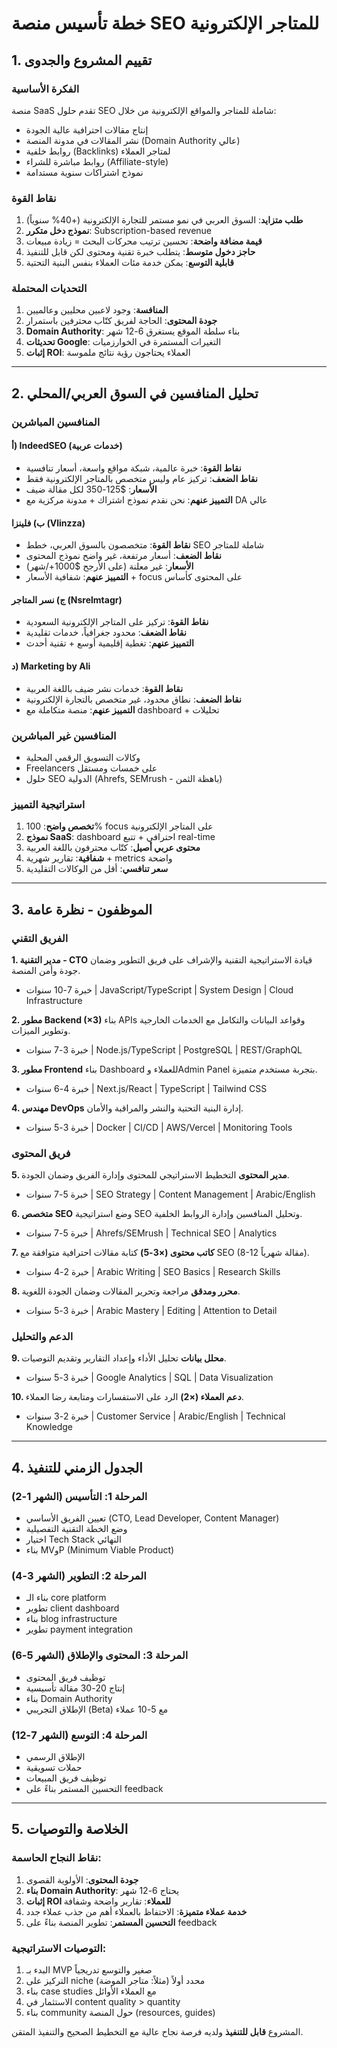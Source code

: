 # خطة تأسيس منصة SEO للمتاجر الإلكترونية

## 1. تقييم المشروع والجدوى

### الفكرة الأساسية

منصة SaaS تقدم حلول SEO شاملة للمتاجر والمواقع الإلكترونية من خلال:

- إنتاج مقالات احترافية عالية الجودة
- نشر المقالات في مدونة المنصة (Domain Authority عالي)
- روابط خلفية (Backlinks) لمتاجر العملاء
- روابط مباشرة للشراء (Affiliate-style)
- نموذج اشتراكات سنوية مستدامة

### نقاط القوة

1. **طلب متزايد**: السوق العربي في نمو مستمر للتجارة الإلكترونية (+40% سنوياً)
2. **نموذج دخل متكرر**: Subscription-based revenue
3. **قيمة مضافة واضحة**: تحسين ترتيب محركات البحث = زيادة مبيعات
4. **حاجز دخول متوسط**: يتطلب خبرة تقنية ومحتوى لكن قابل للتنفيذ
5. **قابلية التوسع**: يمكن خدمة مئات العملاء بنفس البنية التحتية

### التحديات المحتملة

1. **المنافسة**: وجود لاعبين محليين وعالميين
2. **جودة المحتوى**: الحاجة لفريق كتّاب محترفين باستمرار
3. **Domain Authority**: بناء سلطة الموقع يستغرق 6-12 شهر
4. **تحديثات Google**: التغيرات المستمرة في الخوارزميات
5. **إثبات ROI**: العملاء يحتاجون رؤية نتائج ملموسة

---

## 2. تحليل المنافسين في السوق العربي/المحلي

### المنافسين المباشرين

#### أ) IndeedSEO (خدمات عربية)

- **نقاط القوة**: خبرة عالمية، شبكة مواقع واسعة، أسعار تنافسية
- **نقاط الضعف**: تركيز عام وليس متخصص بالمتاجر الإلكترونية فقط
- **الأسعار**: $125-350 لكل مقالة ضيف
- **التمييز عنهم**: نحن نقدم نموذج اشتراك + مدونة مركزية مع DA عالي

#### ب) فلينزا (Vlinzza)

- **نقاط القوة**: متخصصون بالسوق العربي، خطط SEO شاملة للمتاجر
- **نقاط الضعف**: أسعار مرتفعة، غير واضح نموذج المحتوى
- **الأسعار**: غير معلنة (على الأرجح $1000+/شهر)
- **التمييز عنهم**: شفافية الأسعار + focus على المحتوى كأساس

#### ج) نسر المتاجر (Nsrelmtagr)

- **نقاط القوة**: تركيز على المتاجر الإلكترونية السعودية
- **نقاط الضعف**: محدود جغرافياً، خدمات تقليدية
- **التمييز عنهم**: تغطية إقليمية أوسع + تقنية أحدث

#### د) Marketing by Ali

- **نقاط القوة**: خدمات نشر ضيف باللغة العربية
- **نقاط الضعف**: نطاق محدود، غير متخصص بالتجارة الإلكترونية
- **التمييز عنهم**: منصة متكاملة مع dashboard + تحليلات

### المنافسين غير المباشرين

- وكالات التسويق الرقمي المحلية
- Freelancers على خمسات ومستقل
- حلول SEO الدولية (Ahrefs, SEMrush - باهظة الثمن)

### استراتيجية التمييز

1. **تخصص واضح**: 100% focus على المتاجر الإلكترونية
2. **نموذج SaaS**: dashboard احترافي + تتبع real-time
3. **محتوى عربي أصيل**: كتّاب محترفون باللغة العربية
4. **شفافية**: تقارير شهرية + metrics واضحة
5. **سعر تنافسي**: أقل من الوكالات التقليدية

---

## 3. الموظفون - نظرة عامة

### الفريق التقني

**1. مدير التقنية - CTO**
قيادة الاستراتيجية التقنية والإشراف على فريق التطوير وضمان جودة وأمن المنصة.
- خبرة 7-10 سنوات | JavaScript/TypeScript | System Design | Cloud Infrastructure

**2. مطور Backend (×3)**
بناء APIs وقواعد البيانات والتكامل مع الخدمات الخارجية وتطوير الميزات.
- خبرة 3-7 سنوات | Node.js/TypeScript | PostgreSQL | REST/GraphQL

**3. مطور Frontend**
بناء Dashboard للعملاء وAdmin Panel بتجربة مستخدم متميزة.
- خبرة 4-6 سنوات | Next.js/React | TypeScript | Tailwind CSS

**4. مهندس DevOps**
إدارة البنية التحتية والنشر والمراقبة والأمان.
- خبرة 3-5 سنوات | Docker | CI/CD | AWS/Vercel | Monitoring Tools

### فريق المحتوى

**5. مدير المحتوى**
التخطيط الاستراتيجي للمحتوى وإدارة الفريق وضمان الجودة.
- خبرة 5-7 سنوات | SEO Strategy | Content Management | Arabic/English

**6. متخصص SEO**
وضع استراتيجية SEO وتحليل المنافسين وإدارة الروابط الخلفية.
- خبرة 5-7 سنوات | Ahrefs/SEMrush | Technical SEO | Analytics

**7. كاتب محتوى (×3-5)**
كتابة مقالات احترافية متوافقة مع SEO (8-12 مقالة شهرياً).
- خبرة 2-4 سنوات | Arabic Writing | SEO Basics | Research Skills

**8. محرر ومدقق**
مراجعة وتحرير المقالات وضمان الجودة اللغوية.
- خبرة 3-5 سنوات | Arabic Mastery | Editing | Attention to Detail

### الدعم والتحليل

**9. محلل بيانات**
تحليل الأداء وإعداد التقارير وتقديم التوصيات.
- خبرة 3-5 سنوات | Google Analytics | SQL | Data Visualization

**10. دعم العملاء (×2)**
الرد على الاستفسارات ومتابعة رضا العملاء.
- خبرة 2-3 سنوات | Customer Service | Arabic/English | Technical Knowledge

---

## 4. الجدول الزمني للتنفيذ

### المرحلة 1: التأسيس (الشهر 1-2)

- تعيين الفريق الأساسي (CTO, Lead Developer, Content Manager)
- وضع الخطة التقنية التفصيلية
- اختيار Tech Stack النهائي
- بناء MVوP (Minimum Viable Product)

### المرحلة 2: التطوير (الشهر 3-4)

- بناء الـ core platform
- تطوير client dashboard
- بناء blog infrastructure
- تطوير payment integration

### المرحلة 3: المحتوى والإطلاق (الشهر 5-6)

- توظيف فريق المحتوى
- إنتاج 20-30 مقالة تأسيسية
- بناء Domain Authority
- الإطلاق التجريبي (Beta) مع 5-10 عملاء

### المرحلة 4: التوسع (الشهر 7-12)

- الإطلاق الرسمي
- حملات تسويقية
- توظيف فريق المبيعات
- التحسين المستمر بناءً على feedback

---

## 5. الخلاصة والتوصيات

### نقاط النجاح الحاسمة:

1. **جودة المحتوى**: الأولوية القصوى
2. **بناء Domain Authority**: يحتاج 6-12 شهر
3. **إثبات ROI للعملاء**: تقارير واضحة وشفافة
4. **خدمة عملاء متميزة**: الاحتفاظ بالعملاء أهم من جذب عملاء جدد
5. **التحسين المستمر**: تطوير المنصة بناءً على feedback

### التوصيات الاستراتيجية:

1. البدء بـ MVP صغير والتوسع تدريجياً
2. التركيز على niche محدد أولاً (مثلاً: متاجر الموضة)
3. بناء case studies مع العملاء الأوائل
4. الاستثمار في content quality > quantity
5. بناء community حول المنصة (resources, guides)

المشروع **قابل للتنفيذ** ولديه فرصة نجاح عالية مع التخطيط الصحيح والتنفيذ المتقن.